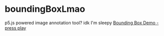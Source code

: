 # boundingBoxLmao
p5.js powered image annotation tool? idk I'm sleepy
[Bounding Box Demo - press play](https://editor.p5js.org/hamza.ryzvy/sketches/sGSK2Bgly)
